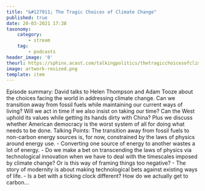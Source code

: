 ```yaml
---
title: "&#127911; The Tragic Choices of Climate Change"
published: true
date: 20-03-2021 17:38
taxonomy:
    category:
        - stream
    tag:
        - podcasts
header_image: '0'
theurl: https://sphinx.acast.com/talkingpolitics/thetragicchoicesofclimatechange/media.mp3?tk=eyJ0ayI6ImRlZmF1bHQiLCJhZHMiOnRydWUsInNwb25zIjp0cnVlLCJpbiI6Imh0dHBzOi8vYXRlYW0tcGVnYXN1cy1hc3NldHMtYnVja2V0LXByb2QuczMuZXUtd2VzdC0xLmFtYXpvbmF3cy5jb20vOWEwM2ZlOWUtMWZmMC00ZGNjLWIzZjYtNTBiZDFmMDE2ZWE0L2F1ZGlvL3B1YmxpY2ludHJvLWttM212MTR1LWZpbmFsX3RwX25ld19tZXNzYWdlX2Zvcl9taXhpbmcubXAzIiwic3RhdHVzIjoicHVibGljIn0=&sig=oFeVKSFyMikd7G1WB9OXR9stPpyR6UTfX-mfqzDtdLw
image: artwork-resized.png
template: item
--- 
```

Episode summary: David talks to Helen Thompson and Adam Tooze about the choices facing the world in addressing climate change. Can we transition away from fossil fuels while maintaining our current ways of living? Will we act in time if we also insist on taking our time? Can the West uphold its values while getting its hands dirty with China? Plus we discuss whether American democracy is the worst system of all for doing what needs to be done. Talking Points: The transition away from fossil fuels to non-carbon energy sources is, for now, constrained by the laws of physics around energy use. - Converting one source of energy to another wastes a lot of energy. - Do we make a bet on transcending the laws of physics via technological innovation when we have to deal with the timescales imposed by climate change? Or is this way of framing things too negative? - The story of modernity is about making technological bets against existing ways of life. - Is a bet with a ticking clock different? How do we actually get to carbon…
